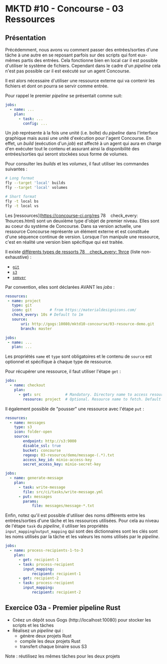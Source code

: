 MKTD #10 - Concourse - 03 Ressources
===

## Présentation

Précédemment, nous avons vu comment passer des entrées/sorties d'une tâche à une autre en se reposant parfois sur des scripts qui font eux-mêmes partis des entrées. Cela fonctionne bien en local car il est possible d'utiliser le système de fichiers. Cependant dans le cadre d'un _pipeline_ cela n'est pas possible car il est exécuté sur un agent Concourse.

Il est alors nécessaire d'utiliser une ressource externe qui va contenir les fichiers et dont on pourra se servir comme entrée.

Pour rappel le premier _pipeline_ se présentait comme suit:

```yaml
jobs:
  - name: ...
    plan:
      - task: ...
        config: ...
```

Un _job_ représente à la fois une unité (i.e. boîte) du _pipeline_ dans l'interface graphique mais aussi une unité d'exécution pour l'agent Concourse. En effet, un _build_ (exécution d'un _job_) est affecté à un agent qui aura en charge d'en exécuter tout le contenu et assurant ainsi la disponibilité des entrées/sorties qui seront stockées sous forme de volumes.

Pour consulter les _builds_ et les _volumes_, il faut utiliser les commandes suivantes :

```bash
# Long format
fly --target 'local' builds
fly --target 'local' volumes

# Short format
fly -t local bs
fly -t local vs
```

Les [ressources](https://concourse-ci.org/res
78
    check_every: 1hources.html) sont un deuxième type d'objet de premier niveau. Elles sont au coeur du système de Concourse. Dans sa version actuelle, une ressource Concourse représente un élément externe et est constituée d'une séquence continue de version. Lorsque l'on manipule une ressource, c'est en réalité une version bien spécifique qui est traitée.

Il existe [différents types de ressorts
78
    check_every: 1hrce](https://github.com/concourse/concourse/wiki/Resource-Types) (liste non-exhaustive) :

* [`git`](https://github.com/concourse/git-resource)
* [`s3`](https://github.com/concourse/s3-resource)
* [`semver`](https://github.com/concourse/semver-resource)

Par convention, elles sont déclarées AVANT les _jobs_ :

 ```yaml
resources:
  - name: project
    type: git
    icon: git        # from https://materialdesignicons.com/
    check_every: 10s # Default to 1m
    source:
        uri: http://gogs:10080/mktd10-concourse/03-resource-demo.git
        branch: master

jobs:
  - name: ...
    plan: ...
 ```

Les propriétés `name` et `type` sont obligatoires et le contenu de `source` est optionnel et spécifique à chaque type de ressource.

Pour récupérer une ressource, il faut utiliser l'étape `get` :

```yaml
jobs:
  - name: checkout
    plan:
      - get: src           # Mandatory. Directory name to access resource
        resource: project  # Optional. Resource name to fetch. Default to "get" value.
```

Il également possible de "pousser" une ressource avec l'étape `put` :

```yaml
resources:
  - name: messages
    type: s3
    icon: folder-open
    source:
        endpoint: http://s3:9000
        disable_ssl: true
        bucket: concourse
        regexp: 03-resource/demo/message-(.*).txt
        access_key_id: minio-access-key
        secret_access_key: minio-secret-key

jobs:
  - name: generate-message
    plan:
      - task: write-message
        file: src/ci/tasks/write-message.yml
      - put: messages
        params:
            file: messages/message-*.txt
```

Enfin, notez qu'il est possible d'utiliser des noms différents entre les entrées/sorties d'une tâche et les ressources utilisées. Pour cela au niveau de l'étape `task` du _pipeline_, il utiliser les propriétés `input_mapping`/`output_mapping` qui sont des dictionnaires sont les clés sont les noms utilisés par la tâche et les valeurs les noms utilisés par le _pipeline_.

```yaml
jobs:
  - name: process-recipients-1-to-3
    plan:
      - get: recipient-1
      - task: process-recipient
        input_mapping:
            recipient: recipient-1
      - get: recipient-2
      - task: process-recipient
        input_mapping:
            recipient: recipient-2

```

## Exercice 03a - Premier pipeline Rust

* Créez un dépôt sous Gogs (http://localhost:10080) pour stocker les scripts et les tâches
* Réalisez un _pipeline_ qui :
    * génère deux projets Rust
    * compile les deux projets Rust
    * transfert chaque binaire sous S3

Note : réutilisez les mêmes tâches pour les deux projets
